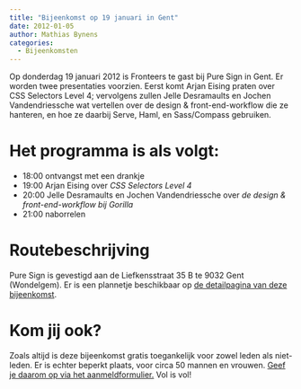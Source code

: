 ```yaml
---
title: "Bijeenkomst op 19 januari in Gent"
date: 2012-01-05
author: Mathias Bynens
categories: 
  - Bijeenkomsten
---
```

Op donderdag 19 januari 2012 is Fronteers te gast bij Pure Sign in Gent. Er worden twee presentaties voorzien. Eerst komt Arjan Eising praten over CSS Selectors Level 4; vervolgens zullen Jelle Desramaults en Jochen Vandendriessche wat vertellen over de design & front-end-workflow die ze hanteren, en hoe ze daarbij Serve, Haml, en Sass/Compass gebruiken.

# Het programma is als volgt:

* 18:00 ontvangst met een drankje
* 19:00 Arjan Eising over _CSS Selectors Level 4_
* 20:00 Jelle Desramaults en Jochen Vandendriessche over _de design & front-end-workflow bij Gorilla_
* 21:00 naborrelen

# Routebeschrijving

Pure Sign is gevestigd aan de Liefkensstraat 35 B te 9032 Gent (Wondelgem). Er is een plannetje beschikbaar op [de detailpagina van deze bijeenkomst](/bijeenkomsten/2012/pure-sign).

# Kom jij ook?

Zoals altijd is deze bijeenkomst gratis toegankelijk voor zowel leden als niet-leden. Er is echter beperkt plaats, voor circa 50 mannen en vrouwen. [Geef je daarom op via het aanmeldformulier.](/bijeenkomsten/2012/pure-sign#formulier-1) Vol is vol!
